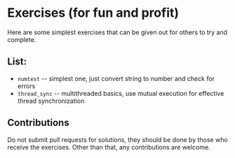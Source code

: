 # Exercises (for fun and profit)

Here are some simplest exercises that can be given out for others to try and
complete.

## List:
- `numtest` -- simplest one, just convert string to number and check for errors
- `thread_sync` -- multithreaded basics, use mutual execution for effective
  thread synchronization

## Contributions
Do not submit pull requests for solutions, they should be done by those who
receive the exercises.  Other than that, any contributions are welcome.
